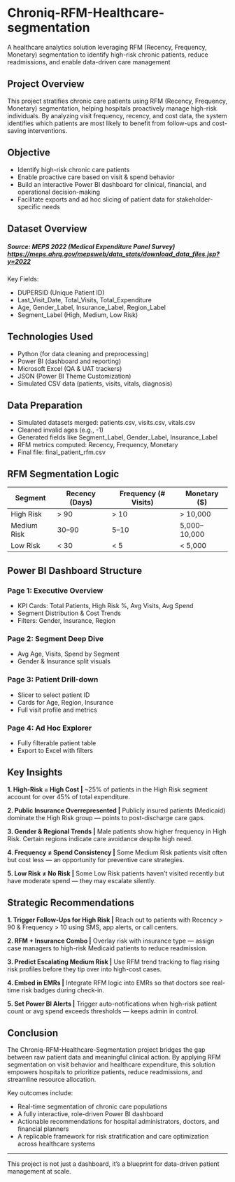 # Chroniq-RFM-Healthcare-segmentation
A healthcare analytics solution leveraging RFM (Recency, Frequency, Monetary) segmentation to identify high-risk chronic patients, reduce readmissions, and enable data-driven care management

## Project Overview
This project stratifies chronic care patients using RFM (Recency, Frequency, Monetary) segmentation, helping hospitals proactively manage high-risk individuals.
By analyzing visit frequency, recency, and cost data, the system identifies which patients are most likely to benefit from follow-ups and cost-saving interventions.


## Objective
- Identify high-risk chronic care patients
- Enable proactive care based on visit & spend behavior
- Build an interactive Power BI dashboard for clinical, financial, and operational decision-making
- Facilitate exports and ad hoc slicing of patient data for stakeholder-specific needs

## Dataset Overview
##### Source: MEPS 2022 (Medical Expenditure Panel Survey)  https://meps.ahrq.gov/mepsweb/data_stats/download_data_files.jsp?y=2022


Key Fields:
- DUPERSID (Unique Patient ID)
- Last_Visit_Date, Total_Visits, Total_Expenditure
- Age, Gender_Label, Insurance_Label, Region_Label
- Segment_Label (High, Medium, Low Risk)


## Technologies Used
- Python (for data cleaning and preprocessing)
- Power BI (dashboard and reporting)
- Microsoft Excel (QA & UAT trackers)
- JSON (Power BI Theme Customization)
- Simulated CSV data (patients, visits, vitals, diagnosis)

## Data Preparation
- Simulated datasets merged: patients.csv, visits.csv, vitals.csv
- Cleaned invalid ages (e.g., -1)
- Generated fields like Segment_Label, Gender_Label, Insurance_Label
- RFM metrics computed: Recency, Frequency, Monetary
- Final file: final_patient_rfm.csv

## RFM Segmentation Logic

| Segment | Recency (Days) | Frequency (# Visits) | Monetary ($) |
|---------|----------------|----------------------|------------|
| High Risk | > 90 | > 10 | > 10,000 |
| Medium Risk | 30–90 | 5–10 | 5,000–10,000 |
| Low Risk | < 30 | < 5 | < 5,000 |

## Power BI Dashboard Structure
###  Page 1: Executive Overview
- KPI Cards: Total Patients, High Risk %, Avg Visits, Avg Spend
- Segment Distribution & Cost Trends
- Filters: Gender, Insurance, Region

### Page 2: Segment Deep Dive
- Avg Age, Visits, Spend by Segment
- Gender & Insurance split visuals

### Page 3: Patient Drill-down
- Slicer to select patient ID
- Cards for Age, Region, Insurance
- Full visit profile and metrics

### Page 4: Ad Hoc Explorer
- Fully filterable patient table
- Export to Excel with filters


## Key Insights

**1. High-Risk = High Cost |** 
~25% of patients in the High Risk segment account for over 45% of total expenditure.

**2. Public Insurance Overrepresented |**
Publicly insured patients (Medicaid) dominate the High Risk group — points to post-discharge care gaps.

**3. Gender & Regional Trends |**
Male patients show higher frequency in High Risk. Certain regions indicate care avoidance despite high need.

**4. Frequency ≠ Spend Consistency |**
Some Medium Risk patients visit often but cost less — an opportunity for preventive care strategies.

**5. Low Risk ≠ No Risk |**
Some Low Risk patients haven’t visited recently but have moderate spend — they may escalate silently.



## Strategic Recommendations

**1. Trigger Follow-Ups for High Risk |**
Reach out to patients with Recency > 90 & Frequency > 10 using SMS, app alerts, or call centers.

**2. RFM + Insurance Combo |**
Overlay risk with insurance type — assign case managers to high-risk Medicaid patients to reduce readmission.

**3. Predict Escalating Medium Risk |**
Use RFM trend tracking to flag rising risk profiles before they tip over into high-cost cases.

**4. Embed in EMRs |**
Integrate RFM logic into EMRs so that doctors see real-time risk badges during check-in.

**5. Set Power BI Alerts |**
Trigger auto-notifications when high-risk patient count or avg spend exceeds thresholds — keeps admin in control.



## Conclusion
The Chroniq-RFM-Healthcare-Segmentation project bridges the gap between raw patient data and meaningful clinical action. By applying RFM segmentation on visit behavior and healthcare expenditure, this solution empowers hospitals to prioritize patients, reduce readmissions, and streamline resource allocation.

Key outcomes include:
- Real-time segmentation of chronic care populations
- A fully interactive, role-driven Power BI dashboard
- Actionable recommendations for hospital administrators, doctors, and financial planners
- A replicable framework for risk stratification and care optimization across healthcare systems
----
This project is not just a dashboard, it’s a blueprint for data-driven patient management at scale.
